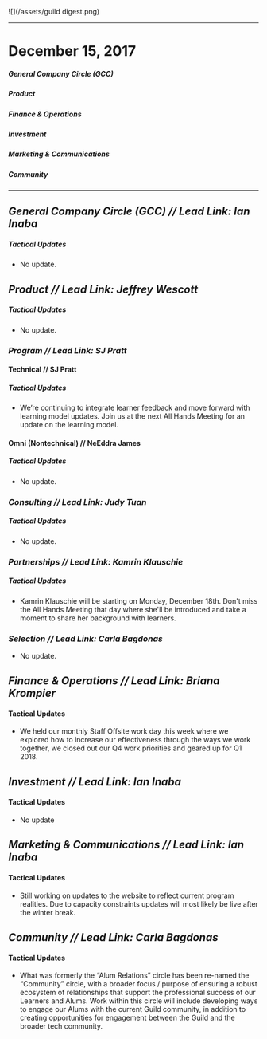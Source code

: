 ![](/assets/guild digest.png)

---

# December 15, 2017

##### General Company Circle \(GCC\)

##### Product

##### Finance & Operations

##### Investment

##### Marketing & Communications

##### Community

---

## _General Company Circle \(GCC\) // **Lead Link: Ian Inaba**_

##### Tactical Updates

* No update.

## _Product // **Lead Link: Jeffrey Wescott**_

##### Tactical Updates

* No update.

### _Program // Lead Link: SJ Pratt_

#### Technical // SJ Pratt

##### Tactical Updates

* We’re continuing to integrate learner feedback and move forward with learning model updates. Join us at the next All Hands Meeting for an update on the learning model.

#### Omni \(Nontechnical\) // NeEddra James

##### Tactical Updates

* No update.

### _Consulting // Lead Link: Judy Tuan_

##### Tactical Updates

* No update.

### _Partnerships // Lead Link: Kamrin Klauschie_

##### Tactical Updates

* Kamrin Klauschie will be starting on Monday, December 18th. Don't miss the All Hands Meeting that day where she'll be introduced and take a moment to share her background with learners. 

### _Selection // Lead Link: Carla Bagdonas_

* No update.



## _Finance & Operations // **Lead Link: Briana Krompier**_

#### Tactical Updates

* We held our monthly Staff Offsite work day this week where we explored how to increase our effectiveness through the ways we work together, we closed out our Q4 work priorities and geared up for Q1 2018.  

## _Investment // Lead Link: Ian Inaba_

#### Tactical Updates

* No update

## _Marketing & Communications // L**ead Link: Ian Inaba**_

#### Tactical Updates

* Still working on updates to the website to reflect current program realities. Due to capacity constraints updates will most likely be live after the winter break. 

## _Community // Lead Link: Carla Bagdonas_

#### Tactical Updates

* What was formerly the “Alum Relations” circle has been re-named the “Community” circle, with a broader focus / purpose of ensuring a robust ecosystem of relationships that support the professional success of our Learners and Alums. Work within this circle will include developing ways to engage our Alums with the current Guild community, in addition to creating opportunities for engagement between the Guild and the broader tech community.




